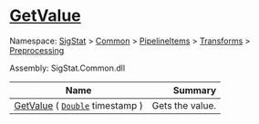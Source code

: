 # [GetValue](./CubicInterpolation-100663727.md)

Namespace: [SigStat]() > [Common](./../../../../README.md) > [PipelineItems]() > [Transforms]() > [Preprocessing](./../README.md)

Assembly: SigStat.Common.dll

| Name | Summary  |
| ------| -----------:|
| [GetValue](./CubicInterpolation-100663727.md) ( [`Double`](https://docs.microsoft.com/en-us/dotnet/api/System.Double) timestamp ) | Gets the value.
